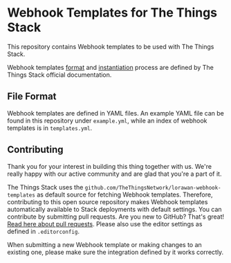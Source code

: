 # Webhook Templates for The Things Stack

This repository contains Webhook templates to be used with The Things Stack.

Webhook templates [format](https://www.thethingsindustries.com/docs/integrations/webhooks/webhook-templates/format/) and [instantiation](https://www.thethingsindustries.com/docs/integrations/webhooks/webhook-templates/instantiation/) process are defined by The Things Stack official documentation.

## File Format

Webhook templates are defined in YAML files. An example YAML file can be found in this repository under `example.yml`, while an index of webhook templates is in `templates.yml`.

## Contributing

Thank you for your interest in building this thing together with us. We're really happy with our active community and are glad that you're a part of it.

The Things Stack uses the `github.com/TheThingsNetwork/lorawan-webhook-templates` as default source for fetching Webhook templates. Therefore, contributing to this open source repository makes Webhook templates automatically available to Stack deployments with default settings. You can contribute by submitting pull requests. Are you new to GitHub? That's great! [Read here about pull requests](https://help.github.com/articles/about-pull-requests/). Please also use the editor settings as defined in `.editorconfig`.

When submitting a new Webhook template or making changes to an existing one, please make sure the integration defined by it works correctly.
